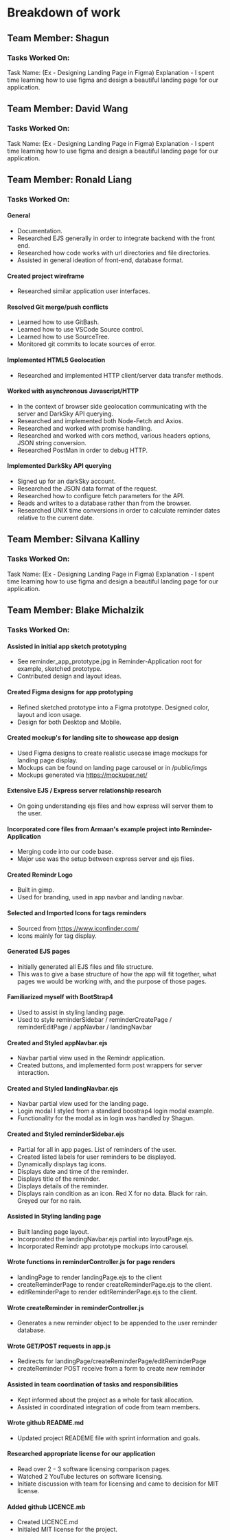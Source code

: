 # Breakdown of work

## Team Member: Shagun
### Tasks Worked On:
Task Name: (Ex - Designing Landing Page in Figma)
Explanation - I spent time learning how to use figma and design a beautiful landing page for our application.

## Team Member: David Wang
### Tasks Worked On:
Task Name: (Ex - Designing Landing Page in Figma)
Explanation - I spent time learning how to use figma and design a beautiful landing page for our application.

## Team Member: Ronald Liang
### Tasks Worked On:
#### General
- Documentation.
- Researched EJS generally in order to integrate backend with the front end.
- Researched how code works with url directories and file directories.
- Assisted in general ideation of front-end, database format.

#### Created project wireframe
- Researched similar application user interfaces.

#### Resolved Git merge/push conflicts
- Learned how to use GitBash.
- Learned how to use VSCode Source control.
- Learned how to use SourceTree.
- Monitored git commits to locate sources of error.

#### Implemented HTML5 Geolocation
- Researched and implemented HTTP client/server data transfer methods.

#### Worked with asynchronous Javascript/HTTP
- In the context of browser side geolocation communicating with the server and DarkSky API querying.
- Researched and implemented both Node-Fetch and Axios.
- Researched and worked with promise handling.
- Researched and worked with cors method, various headers options, JSON string conversion.
- Researched PostMan in order to debug HTTP.

#### Implemented DarkSky API querying
- Signed up for an darkSky account.
- Researched the JSON data format of the request.
- Researched how to configure fetch parameters for the API.
- Reads and writes to a database rather than from the browser.
- Researched UNIX time conversions in order to calculate reminder dates relative to the current date.

## Team Member: Silvana Kalliny
### Tasks Worked On:
Task Name: (Ex - Designing Landing Page in Figma)
Explanation - I spent time learning how to use figma and design a beautiful landing page for our application.

## Team Member: Blake Michalzik

### Tasks Worked On:

#### Assisted in initial app sketch prototyping

- See reminder_app_prototype.jpg in Reminder-Application root for example, sketched prototype. 
- Contributed design and layout ideas.

#### Created Figma designs for app prototyping

- Refined sketched prototype into a Figma prototype. Designed color, layout and icon usage.
- Design for both Desktop and Mobile.

#### Created mockup's for landing site to showcase app design

- Used Figma designs to create realistic usecase image mockups for landing page display.
- Mockups can be found on landing page carousel or in /public/imgs
- Mockups generated via https://mockuper.net/

#### Extensive EJS / Express server relationship research

- On going understanding ejs files and how express will server them to the user.

#### Incorporated core files from Armaan's example project into Reminder-Application

- Merging code into our code base.
- Major use was the setup between express server and ejs files.

#### Created Remindr Logo

- Built in gimp.
- Used for branding, used in app navbar and landing navbar.

#### Selected and Imported Icons for tags reminders

- Sourced from https://www.iconfinder.com/
- Icons mainly for tag display.

#### Generated EJS pages

- Initially generated all EJS files and file structure.
- This was to give a base structure of how the app will fit together, what pages we would be working with, and the purpose of those pages.

#### Familiarized myself with BootStrap4

- Used to assist in styling landing page.
- Used to style reminderSidebar / reminderCreatePage / reminderEditPage / appNavbar / landingNavbar

#### Created and Styled appNavbar.ejs

- Navbar partial view used in the Remindr application.
- Created buttons, and implemented form post wrappers for server interaction.

#### Created and Styled landingNavbar.ejs

- Navbar partial view used for the landing page.
- Login modal I styled from a standard boostrap4 login modal example.
- Functionality for the modal as in login was handled by Shagun.

#### Created and Styled reminderSidebar.ejs

- Partial for all in app pages. List of reminders of the user.
- Created listed labels for user reminders to be displayed.
- Dynamically displays tag icons.
- Displays date and time of the reminder.
- Displays title of the reminder.
- Displays details of the reminder.
- Displays rain condition as an icon. Red X for no data. Black for rain. Greyed our for no rain.

#### Assisted in Styling landing page

- Built landing page layout.
- Incorporated the landingNavbar.ejs partial into layoutPage.ejs.
- Incorporated Remindr app prototype mockups into carousel.

#### Wrote functions in reminderController.js for page renders

- landingPage to render landingPage.ejs to the client
- createReminderPage to render createReminderPage.ejs to the client.
- editReminderPage to render editReminderPage.ejs to the client.

#### Wrote createReminder in reminderController.js

- Generates a new reminder object to be appended to the user reminder database.

#### Wrote GET/POST requests in app.js

- Redirects for landingPage/createReminderPage/editReminderPage
- createReminder POST receive from a form to create new reminder

#### Assisted in team coordination of tasks and responsibilities

- Kept informed about the project as a whole for task allocation.
- Assisted in coordinated integration of code from team members.

#### Wrote github README.md

- Updated project READEME file with sprint information and goals.

#### Researched appropriate license for our application

- Read over 2 - 3 software licensing comparison pages.
- Watched 2 YouTube lectures on software licensing.
- Initiate discussion with team for licensing and came to decision for MIT license.

#### Added github LICENCE.mb

- Created LICENCE.md
- Initialed MIT license for the project.
